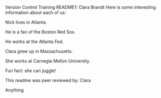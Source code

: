 Version Control Training README1: Clara Brandt
Here is some interesting information about each of us:

Nick lives in Atlanta.

He is a fan of the Boston Red Sox.

He works at the Atlanta Fed.

Clara grew up in Massachusetts.

She works at Carnegie Mellon University.

Fun fact: she can juggle!

This readme was peer reviewed by: Clara



Anything

